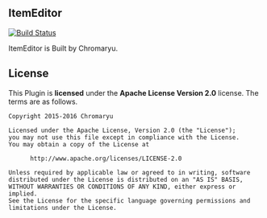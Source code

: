 ## ItemEditor

[![Build Status](https://travis-ci.org/knight-ryu12/ItemEditor.svg?branch=master)](https://travis-ci.org/knight-ryu12/ItemEditor)

ItemEditor is Built by Chromaryu.
## License
   This Plugin is **licensed** under the **Apache License Version 2.0** license. The terms are as follows.
   
    Copyright 2015-2016 Chromaryu

    Licensed under the Apache License, Version 2.0 (the "License");
    you may not use this file except in compliance with the License.
    You may obtain a copy of the License at

          http://www.apache.org/licenses/LICENSE-2.0

    Unless required by applicable law or agreed to in writing, software
    distributed under the License is distributed on an "AS IS" BASIS,
    WITHOUT WARRANTIES OR CONDITIONS OF ANY KIND, either express or implied.
    See the License for the specific language governing permissions and
    limitations under the License.
  
